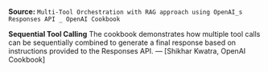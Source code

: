 **Source:** `Multi-Tool Orchestration with RAG approach using OpenAI_s Responses API _ OpenAI Cookbook`

**Sequential Tool Calling**
The cookbook demonstrates how multiple tool calls can be sequentially combined to generate a final response based on instructions provided to the Responses API. — [Shikhar Kwatra, OpenAI Cookbook]
